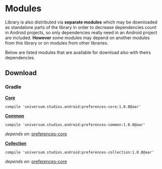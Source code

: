 Modules
===============

Library is also distributed via **separate modules** which may be downloaded as standalone parts of
the library in order to decrease dependencies count in Android projects, so only dependencies really
need in an Android project are included. **However** some modules may depend on another modules from
this library or on modules from other libraries.

Below are listed modules that are available for download also with theirs dependencies.

## Download ##

### Gradle ###

**[Core](https://github.com/universum-studios/android_preferences/tree/master/library/src/main)**

    compile 'universum.studios.android:preferences-core:1.0.0@aar'

**[Common](https://github.com/universum-studios/android_preferences/tree/master/library/src/common)**

    compile 'universum.studios.android:preferences-common:1.0.0@aar'

_depends on:_
[preferences-core](https://github.com/universum-studios/android_preferences/tree/master/library/src/main)

**[Collection](https://github.com/universum-studios/android_preferences/tree/master/library/src/collection)**

    compile 'universum.studios.android:preferences-collection:1.0.0@aar'

_depends on:_
[preferences-core](https://github.com/universum-studios/android_preferences/tree/master/library/src/main)
